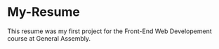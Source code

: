 My-Resume
=========
This resume was my first project for the Front-End Web Developement course at General Assembly. 
